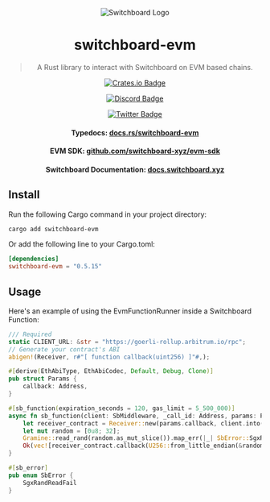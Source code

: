 <div align="center">

![Switchboard Logo](https://github.com/switchboard-xyz/core-sdk/raw/main/website/static/img/icons/switchboard/avatar.png)

# switchboard-evm

> A Rust library to interact with Switchboard on EVM based chains.

[![Crates.io Badge](https://img.shields.io/crates/v/switchboard-evm?label=switchboard-evm&logo=rust)](https://crates.io/crates/switchboard-evm)

[![Discord Badge](https://img.shields.io/discord/841525135311634443?color=blueviolet&logo=discord&logoColor=white)](https://discord.gg/switchboardxyz)

[![Twitter Badge](https://img.shields.io/twitter/follow/switchboardxyz?label=Follow+Switchboard)](https://twitter.com/switchboardxyz)

  <h4>
    <strong>Typedocs: </strong><a href="https://docs.rs/switchboard-evm">docs.rs/switchboard-evm</a>
  </h4>
  <h4>
    <strong>EVM SDK: </strong><a href="https://github.com/switchboard-xyz/evm-sdk">github.com/switchboard-xyz/evm-sdk</a>
  </h4>
  <h4>
    <strong>Switchboard Documentation: </strong><a href="https://docs.switchboard.xyz">docs.switchboard.xyz</a>
  </h4>
</div>

## Install

Run the following Cargo command in your project directory:

```bash
cargo add switchboard-evm
```

Or add the following line to your Cargo.toml:

```toml
[dependencies]
switchboard-evm = "0.5.15"
```

## Usage

Here's an example of using the EvmFunctionRunner inside a Switchboard Function:

```rust
/// Required
static CLIENT_URL: &str = "https://goerli-rollup.arbitrum.io/rpc";
// Generate your contract's ABI
abigen!(Receiver, r#"[ function callback(uint256) ]"#,);

#[derive(EthAbiType, EthAbiCodec, Default, Debug, Clone)]
pub struct Params {
    callback: Address,
}

#[sb_function(expiration_seconds = 120, gas_limit = 5_500_000)]
async fn sb_function(client: SbMiddleware, _call_id: Address, params: Params) -> SbResult {
    let receiver_contract = Receiver::new(params.callback, client.into());
    let mut random = [0u8; 32];
    Gramine::read_rand(random.as_mut_slice()).map_err(|_| SbError::SgxRandReadFail)?;
    Ok(vec![receiver_contract.callback(U256::from_little_endian(&random))])
}

#[sb_error]
pub enum SbError {
    SgxRandReadFail
}
```
